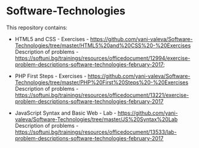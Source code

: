 # Software-Technologies

This repository contains:

- HTML5 and CSS - Exercises - https://github.com/yani-valeva/Software-Technologies/tree/master/HTML5%20and%20CSS%20-%20Exercises Description of problems - https://softuni.bg/trainings/resources/officedocument/12994/exercise-problem-descriptions-software-technologies-february-2017;

- PHP First Steps - Exercises - https://github.com/yani-valeva/Software-Technologies/tree/master/PHP%20First%20Steps%20-%20Exercises
Description of problems - https://softuni.bg/trainings/resources/officedocument/13221/exercise-problem-descriptions-software-technologies-february-2017

- JavaScript Syntax and Basic Web - Lab - https://github.com/yani-valeva/Software-Technologies/tree/master/JS%20Syntax%20Lab
Description of problems - https://softuni.bg/trainings/resources/officedocument/13533/lab-problem-descriptions-software-technologies-february-2017
